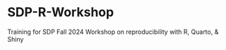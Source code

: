# SDP-R-Workshop
Training for SDP Fall 2024 Workshop  on reproducibility with R, Quarto, &amp; Shiny 
